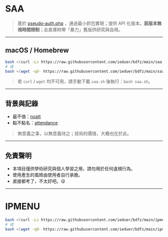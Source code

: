  # SAA

> 基於 <a href="https://github.com/c-jeremy/sue/blob/main/pseudo-auth.php" target="_blank" rel="noopener noreferrer">pseudo-auth.php</a> ，通過最小抓包實現；提供 API 化版本。**該版本無視時間限制**；此倉庫附帶「暴力」舊版供研究與自用。



---

## macOS / Homebrew

```bash
bash <(curl -Ls https://raw.githubusercontent.com/ieduer/bdfz/main/saa.sh)
# 或
bash <(wget -qO- https://raw.githubusercontent.com/ieduer/bdfz/main/saa.sh)
```

> 若 `curl` / `wget` 均不可用，請手動下載 `saa.sh` 後執行：`bash saa.sh`。

---


## 背景與記錄

- 最不值：<a href="https://bdfz.net/posts/imgseiue/" target="_blank" rel="noopener noreferrer">noatt</a>
- 點不點名：<a href="https://bdfz.net/posts/attendance/" target="_blank" rel="noopener noreferrer">attendance</a>

> 無意義之事，以無意義待之；技術的價值，大概也在於此。

---

## 免責聲明

- 本項目僅供學術研究與個人學習之用，請勿用於任何違規行為。
- 使用產生的風險由使用者自行承擔。
- 直接都考了，不太好吧。😜

---

 # IPMENU
```bash
bash <(curl -Ls https://raw.githubusercontent.com/ieduer/bdfz/main/ipmenu.sh)
# 或
bash <(wget -qO- https://raw.githubusercontent.com/ieduer/bdfz/main/ipmenu.sh)
```